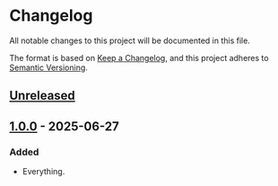 # Changelog

All notable changes to this project will be documented in this file.

The format is based on [Keep a Changelog](https://keepachangelog.com/en/1.0.0/),
and this project adheres to [Semantic Versioning](https://semver.org/spec/v2.0.0.html).

## [Unreleased]

## [1.0.0] - 2025-06-27

### Added

- Everything.

[unreleased]: https://github.com/rookiepsi/comfypsi_force_connect/compare/v1.0.0...HEAD
[1.0.0]: https://github.com/rookiepsi/comfypsi_force_connect/releases/tag/v1.0.0
